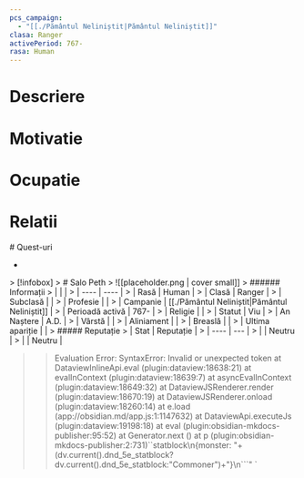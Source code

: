 ```yaml
---
pcs_campaign:
  - "[[./Pământul Neliniștit|Pământul Neliniștit]]"
clasa: Ranger
activePeriod: 767-
rasa: Human
---
```


# Descriere
# Motivatie
# Ocupatie
# Relatii
<div><ul class="dataview list-view-ul"></ul></div>
# Quest-uri 
<div><ul class="dataview list-view-ul"><li><span></span></li></ul></div>
> [!infobox]
> # Salo Peth
> ![[placeholder.png | cover small]]
> ###### Informații
> |  |   |
> | ---- | ---- |
> | Rasă | Human |
> | Clasă | Ranger |
> | Subclasă |  |
> | Profesie |  |
> | Campanie |  [[./Pământul Neliniștit|Pământul Neliniștit]] |
> | Perioadă activă |  767- |
> | Religie |   |
> | Statut | Viu | 
> | An Naștere |  A.D. |
> | Vârstă |  |
> | Aliniament |  |
> | Breaslă |  |
> | Ultima apariție |  |
> ##### Reputație
> | Stat |  Reputație |
> | ---- |  --- |
> |  |  Neutru |
> |  |  Neutru |


>>
>>Evaluation Error: SyntaxError: Invalid or unexpected token
    at DataviewInlineApi.eval (plugin:dataview:18638:21)
    at evalInContext (plugin:dataview:18639:7)
    at asyncEvalInContext (plugin:dataview:18649:32)
    at DataviewJSRenderer.render (plugin:dataview:18670:19)
    at DataviewJSRenderer.onload (plugin:dataview:18260:14)
    at e.load (app://obsidian.md/app.js:1:1147632)
    at DataviewApi.executeJs (plugin:dataview:19198:18)
    at eval (plugin:obsidian-mkdocs-publisher:95:52)
    at Generator.next (<anonymous>)
    at p (plugin:obsidian-mkdocs-publisher:2:731)``statblock\n{monster: "+(dv.current().dnd_5e_statblock?dv.current().dnd_5e_statblock:"Commoner")+"}\n```" `

